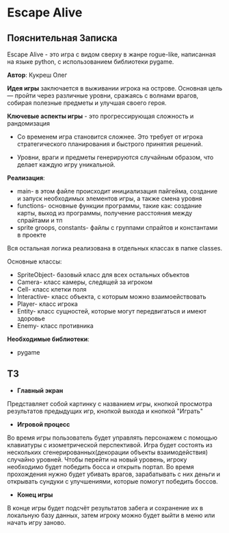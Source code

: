 # Escape Alive
## Пояснительная Записка

Escape Alive - это игра с видом сверху в жанре rogue-like, написанная на языке python, с использованием библиотеки pygame.

**Автор**: Кукреш Олег 

**Идея игры** заключается в выживании игрока на острове. Основная цель — пройти через различные уровни, сражаясь с волнами врагов, собирая полезные предметы и улучшая своего героя.

**Ключевые аспекты игры** - это прогрессирующая сложность и рандомизация

 - Со временем игра становится сложнее. Это требует от игрока стратегического планирования и быстрого принятия решений.

 - Уровни, враги и предметы генерируются случайным образом, что делает каждую игру уникальной.

**Реализация**:

 - main- в этом файле происходит инициализация пайгейма, создание и запуск необходимых элементов игры, а также смена уровня
 - functions- основные функции программы, такие как: создание карты, выход из программы, получение расстояния между спрайтами и тп
 - sprite groops, constants- файлы с группами спрайтов и константами в проекте

Вся остальная логика реализована в отдельных классах в папке classes.  

Основные классы:
 - SpriteObject- базовый класс для всех остальных объектов
 - Camera- класс камеры, следящей за игроком
 - Cell- класс клетки поля
 - Interactive- класс объекта, с которым можно взаимоействовать
 - Player- класс игрока
 - Entity- класс сущностей, которые могут передвигаться и имеют здоровье
 - Enemy- класс противника

**Необходимые библиотеки**:

 - pygame


## ТЗ
- **Главный экран**

Представляет собой картинку с названием игры, кнопкой просмотра результатов предыдущих игр, кнопкой выхода и кнопкой "Играть"
 - **Игровой процесс**

Во время игры пользователь будет управлять персонажем с помощью клавиатуры с изометрической перспективой. Игра будет состоять из нескольких сгенерированных(декорации объекты взаимодействия) случайно уровней. Чтобы перейти на новый уровень, игроку необходимо будет победить босса и открыть портал. Во время прохождения нужно будет убивать врагов, зарабатывать с них деньги и открывать сундуки с улучшениями, которые помогут победить боссов.
- **Конец игры**

В конце игры будет подсчёт результатов забега и сохранение их в локальную базу данных, затем игроку можно будет выйти в меню или начать игру заново.
